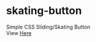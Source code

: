 # skating-button
Simple CSS Sliding/Skating Button <br/>
View <a href="https://kevindeanlim.github.io/skating-button/">Here</a>
